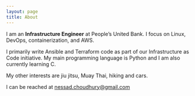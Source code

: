 ```yaml
---
layout: page
title: About
---
```


I am an **Infrastructure Engineer** at People’s United Bank. I focus on Linux, DevOps, containerization, and AWS.

I primarily write Ansible and Terraform code as part of our Infrastructure as Code initiative.  My main programming language is Python and I am also currently learning C.

My other interests are jiu jitsu, Muay Thai, hiking and cars.

I can be reached at nessad.choudhury@gmail.com
